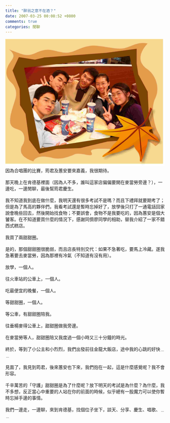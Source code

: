 ```yaml
---
title: "醉翁之意不在酒？"
date: 2007-03-25 00:08:52 +0800
comments: true
categories: 閒聊
---
```

![](/images/slum-area/206_0.jpg)<br />因為合唱團的比賽，筠君及蕙安要來嘉義，我很期待。<br /><br />那天晚上在肯德基裡面（因為人不多，誰叫這家店偏偏要開在麥當勞旁邊？），一邊吃，一邊閒聊，最後幫筠君慶生。<br /><br />我不知道我到底在做什麼，我明天還有很多考試不是嗎？而且下禮拜就要期考了；但是為了馬高的夥伴們，我看考試還是暫時忘掉好了，放學後只打了一通電話回家說會晚些回去，然後開始找食物；不要誤會，食物不是我要吃的，因為蕙安是個大饕客。在不知道要買什麼的情況下，感謝同儕廖同學的相助，替我介紹了一家不錯西式糕店。<br /><br />我買了兩甜甜圈。<br /><br />是的，那個甜甜圈很脆弱，而且店長特別交代：如果不急著吃，要馬上冷藏。遂我急著要去麥當勞，因為那裡有冷氣（不知道有沒有用）。<br /><br />放學，一個人。<br /><br />往火車站的公車上，一個人。<br /><br />吃最便宜的晚餐，一個人。<br /><br />等甜甜圈，一個人。<br /><br />等公車，有甜甜圈陪我。<br /><br />往垂楊麥得公車上，甜甜圈做我旁邊。<br /><br />在麥當勞等人，甜甜圈陪又我度過一個小時又三十分鐘的時光。<br /><br />終於，等到了小公主和小烈烈，我們出發前往金龍大飯店，途中我的心跳的好快﹍﹍<br /><br />見面了，我見到筠君，後來蕙安也下來，我們抱在一起，這是什麼感覺呢？我不會形容。<br /><br />千辛萬苦的「守護」甜甜圈是為了什麼呢？放下明天的考試是為什麼？為什麼，我不多想，反正當心中重要的人站在你的前面的時候，似乎總有一股魔力可以使你暫時忘掉手邊的事情。<br /><br />我們一邊走，一邊聊，來到肯德基，找個位子坐下，談天、分享、慶生、唱歌、﹍﹍<br />
